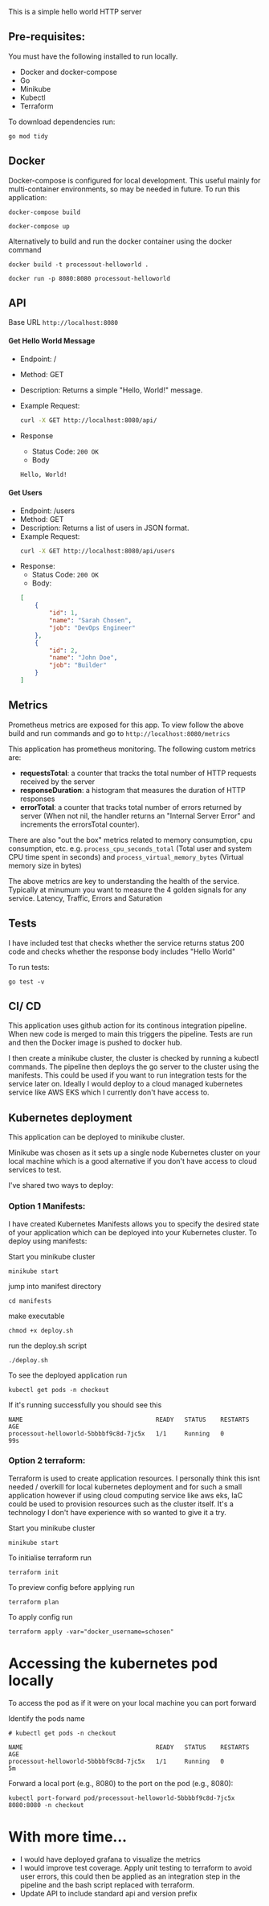 This is a simple hello world HTTP server

## Pre-requisites:

You must have the following installed to run locally.
- Docker and docker-compose
- Go
- Minikube
- Kubectl
- Terraform

To download dependencies run:
```
go mod tidy
```

## Docker

Docker-compose is configured for local development. This useful mainly for multi-container environments, so may be needed in future. To run this application:
```
docker-compose build

docker-compose up
```

Alternatively to build and run the docker container using the docker command
```
docker build -t processout-helloworld .

docker run -p 8080:8080 processout-helloworld
```

## API

Base URL `http://localhost:8080`


#### Get Hello World Message
- Endpoint: /
- Method: GET
- Description: Returns a simple "Hello, World!" message.
- Example Request:
    ```bash
    curl -X GET http://localhost:8080/api/
    ```
- Response
    - Status Code: `200 OK`
    - Body

    ```bash
    Hello, World!
    ```
#### Get Users
- Endpoint: /users
- Method: GET
- Description: Returns a list of users in JSON format.
- Example Request:
    ```bash
    curl -X GET http://localhost:8080/api/users
    ```
- Response:
    - Status Code: `200 OK`
    - Body:
    ```json
    [
        {
            "id": 1,
            "name": "Sarah Chosen",
            "job": "DevOps Engineer"
        },
        {
            "id": 2,
            "name": "John Doe",
            "job": "Builder"
        }
    ]
    ```

## Metrics
Prometheus metrics are exposed for this app. To view follow the above build and run commands and go to
`
http://localhost:8080/metrics
`

This application has prometheus monitoring. The following custom metrics are:

- **requestsTotal**: a counter that tracks the total number of HTTP requests received by the server
- **responseDuration**: a histogram that measures the duration of HTTP responses
-  **errorTotal**: a counter that tracks total number of errors returned by server (When not nil, the handler returns an "Internal Server Error" and increments the errorsTotal counter).

There are also "out the box" metrics related to memory consumption, cpu consumption, etc. e.g. `process_cpu_seconds_total` (Total user and system CPU time spent in seconds) and `process_virtual_memory_bytes` (Virtual memory size in bytes)

The above metrics are key to understanding the health of the service. Typically at minumum you want to measure the 4 golden signals for any service. Latency, Traffic, Errors and Saturation

## Tests
I have included test that checks whether the service returns status 200 code and checks whether the response body includes "Hello World"

To run tests:
```
go test -v
```

## CI/ CD
This application uses github action for its continous integration pipeline. When new code is merged to main this triggers the pipeline. Tests are run and then the Docker image is pushed to docker hub.

I then create a minikube cluster, the cluster is checked by running a kubectl commands. The pipeline then deploys the go server to the cluster using the manifests. This could be used if you want to run integration tests for the service later on. Ideally I would deploy to a cloud managed kubernetes service like AWS EKS which I currently don't have access to.

## Kubernetes deployment
This application can be deployed to minikube cluster.

Minikube was chosen as it sets up a single node Kubernetes cluster on your local machine which is a good alternative if you don't have access to cloud services to test.


I've shared two ways to deploy:

### Option 1 Manifests:
I have created Kubernetes Manifests allows you to specify the desired state of your application which can be deployed into your Kubernetes cluster. To deploy using manifests:

Start you minikube cluster
```
minikube start
```
jump into manifest directory
```
cd manifests
```

make executable
```
chmod +x deploy.sh
```

run the deploy.sh script
```
./deploy.sh
```

To see the deployed application run
```
kubectl get pods -n checkout
```

If it's running successfully you should see this
```
NAME                                     READY   STATUS    RESTARTS   AGE
processout-helloworld-5bbbbf9c8d-7jc5x   1/1     Running   0          99s
```


### Option 2 terraform:
Terraform is used to create application resources. I personally think this isnt needed / overkill for local kubernetes deployment and for such a small application however if using cloud computing service like aws eks, IaC could be used to provision resources such as the cluster itself. It's a technology I don't have experience with so wanted to give it a try.

Start you minikube cluster
```
minikube start
```

To initialise terraform run
```
terraform init
```

To preview config before applying run
```
terraform plan
```

To apply config run
```
terraform apply -var="docker_username=schosen"
```

# Accessing the kubernetes pod locally
To access the pod as if it were on your local machine you can port forward

Identify the pods name
```
# kubectl get pods -n checkout

NAME                                     READY   STATUS    RESTARTS   AGE
processout-helloworld-5bbbbf9c8d-7jc5x   1/1     Running   0          5m
```

Forward a local port (e.g., 8080) to the port on the pod (e.g., 8080):
```
kubectl port-forward pod/processout-helloworld-5bbbbf9c8d-7jc5x 8080:8080 -n checkout

```
# With more time...
- I would have deployed grafana to visualize the metrics
- I would improve test coverage. Apply unit testing to terraform to avoid user errors, this could then be applied as an integration step in the pipeline and the bash script replaced with terraform.
- Update API to include standard api and version prefix
